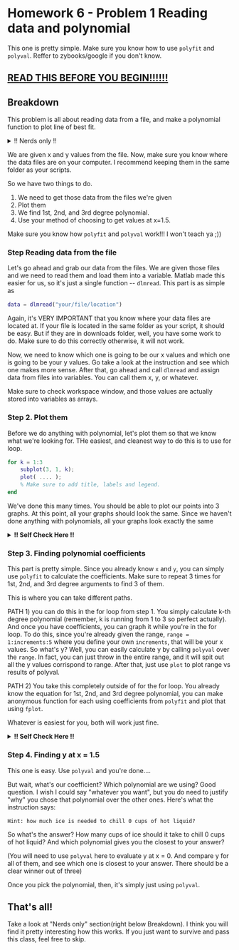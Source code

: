 # Homework 6 - Problem 1 Reading data and polynomial

This one is pretty simple. Make sure you know how to use `polyfit` and `polyval`.
Reffer to zybooks/google if you don't know. 

**[READ THIS BEFORE YOU BEGIN!!!!!!](https://github.com/RyoTakei/Matlab-Class)**
-

## Breakdown

This problem is all about reading data from a file, and make a polynomial function
to plot line of best fit. 

<details><summary>!! Nerds only !!</summary>
<p>
So if you know Taylor's series, you might already know that any function can be 
"approximated" by a polynomial, within some range. Now that's really interesting
is that we can do the same thing, but rather than approximating a function, we 
can use polynomial to connect ALL points in the graph. Kind of crazy to think about 
but it's actaully true. If you have 2 points, you can connect them with a line. 
If you have 3 points, you can connect them with 2nd degree polynomial, etc etc. 
So simply put, if you have 30 points in the graph, there is a 29th degree polynomial 
that connects all 30 points. 

To see this in action, feel free to download 
"LeastSquareFit.m" or copy and paste following code in your matlab. You can 
change `points` variable and see that it actaully works.

```matlab
% Written by Ryo at 3 am haha
% Change points variable!!!!!


clear;
clc;
clf;

%%%%%%%%%%%%%%%%%%%%%%%%%%%
% CHANGE THIS!!!!!!!
% Don't touch anything else lol
%
% I just added random values here.
% You can add as many as you want. Add 30 points if you want.
%
% Make sure to match the format. 
% format of "x, y;" for all of them!!!!
points = [
    2, 4;
    3, 8;
    4, 10;
    8, 27;
    9, 32;
    12, 87;
    43, 20;
];
%
% Don't touch anything else!
% If you break this code, let me know too. 
%%%%%%%%%%%%%%%%%%%%%%%%%%%%%%%%%%

% Just getting x and y from the points
x = points(:, 1);
y = points(:, 2);

% we will plot them
plot(x, y, "*")
hold on;

% Setting up A Matrix
for i = 1:length(x)
    degree = length(x);
    A(:, i) = x.^(degree - i);
end

% B is simply y
B = y;

% Plot the function
t = min(x)-5:0.1:max(x)+5;
plot(t, f(A, B, t))


function y = f(A, B, x)
    % ew math
    coeffs = pinv(A) * B;
    degree = length(B);
    y = 0;
    fprintf("%0.0f degree polynomial Function:\n y = ", degree);
    for i = degree-1:-1:0
        y = y + coeffs(degree - i) .* x.^(i);
        fprintf("%0.6f*x^%0.0f + ", coeffs(degree - i), i);
    end
    fprintf("0\n")
end
```

What I'm doing here is not any high school level math. Or I don't think 
you'd learn this in undergrad either lol.

Look up Moore–Penrose inverse if you're feeling like it. I just happened to 
know because I had to do this before. And is very cool. Anyhow....
</p>
</details>

We are given x and y values from the file. Now, make sure you know where the data files
are on your computer. I recommend keeping them in the same folder as your scripts. 

So we have two things to do.

1. We need to get those data from the files we're given
2. Plot them
3. We find 1st, 2nd, and 3rd degree polynomial.
4. Use your method of choosing to get values at x=1.5.

Make sure you know how `polyfit` and `polyval` work!!! I won't teach ya ;))

### Step Reading data from the file
Let's go ahead and grab our data from the files. We are given those files and we need 
to read them and load them into a variable. Matlab made this easier for us, so it's just 
a single function -- `dlmread`. This part is as simple as

```matlab
data = dlmread("your/file/location")
```

Again, it's VERY IMPORTANT that you know where your data files are located at. If your file 
is located in the same folder as your script, it should be easy. But if they are in downloads 
folder, well, you have some work to do. Make sure to do this correctly otherwise, it will
not work.

Now, we need to know which one is going to be our x values and which one is going to be your y values.
Go take a look at the instruction and see which one makes more sense. After that, go ahead and 
call `dlmread` and assign data from files into variables. You can call them x, y, or whatever. 

Make sure to check workspace window, and those values are actually stored into variables as arrays.

### Step 2. Plot them

Before we do anything with polynomial, let's plot them so that we know what we're looking for.
THe easiest, and cleanest way to do this is to use for loop. 

```matlab
for k = 1:3
    subplot(3, 1, k);
    plot( .... );
    % Make sure to add title, labels and legend.
end
```

We've done this many times. You should be able to plot our points into 3 graphs. 
At this point, all your graphs should look the same. Since we haven't done anything 
with polynomials, all your graphs look exactly the same


<details><summary><b>!! Self Check Here !!</b></summary>
<p>

My axis label is flipped sorry!!
---

![selfcheck part a](../../img/HW5/p1step2.png)

</p>
</details>


### Step 3. Finding polynomial coefficients 
This part is pretty simple. Since you already know `x` and `y`, you can simply use `polyfit` to
calculate the coefficients. Make sure to repeat 3 times for 1st, 2nd, and 3rd degree 
arguments to find 3 of them. 

This is where you can take different paths. 

PATH 1) you can do this in the for loop from step 1. You simply calculate k-th degree polynomial
(remember, k is running from 1 to 3 so perfect actually). And once you have coefficients, 
you can graph it while you're in the for loop. To do this, since you're already given the range,
`range = 1:increments:5` where you define your own `increments`, that will be your x values. So what's 
y? Well, you can easily calculate y by calling `polyval` over the `range`. In fact, you can 
just throw in the entire range, and it will spit out all the y values corrispond to range. After that, 
just use `plot` to plot range vs results of polyval.

PATH 2) You take this completely outside of for the for loop. You already know the equation for 
1st, 2nd, and 3rd degree polynomial, you can make anonymous function for each using coefficients
from `polyfit` and plot that using `fplot`.

Whatever is easiest for you, both will work just fine.


<details><summary><b>!! Self Check Here !!</b></summary>
<p>
    
My axis label is flipped sorry!!
---

![selfcheck part a](../../img/HW5/p1pa.png)

</p>
</details>



### Step 4. Finding y at x = 1.5
This one is easy. Use `polyval` and you're done....


But wait, what's our coefficient? Which polynomial are we using? Good question. I wish I could say 
"whatever you want", but you do need to justify "why" you chose that polynomial over the other ones.
Here's what the instruction says:
```text
Hint: how much ice is needed to chill 0 cups of hot liquid?
```
So what's the answer? How many cups of ice should it take to chill 0 cups of hot liquid? 
And which polynomial gives you the closest to your answer? 

(You will need to use `polyval` here to evaluate y at x = 0. And compare y for all of them,
and see which one is closest to your answer. There should be a clear winner out of three)

Once you pick the polynomial, then, it's simply just using `polyval`.


## That's all! 
Take a look at "Nerds only" section(right below Breakdown). I think you will find it 
pretty interesting how this works. If you just want to survive and pass this class, feel free to skip.
